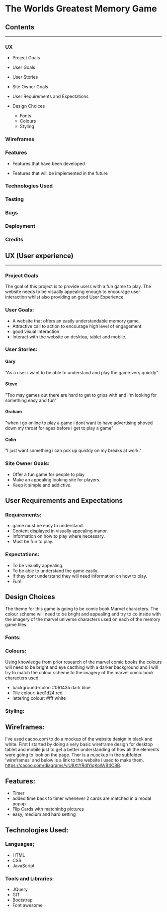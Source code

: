 # The Worlds Greatest Memory Game

## Contents
---
 ### UX
  * Project Goals
  * User Goals
  * User Stories
  * Site Owner Goals
  * User Requirements and Expectations
  * Design Choices

       + Fonts
       + Colours
       + Styling

 ### Wireframes 
 ### Features 

   * Features that have been developed
   
   * Features that will be implemented in the future

 ### Technologies Used 
 ### Testing 
 ### Bugs 
 ### Deployment 
 ### Credits 




## UX (User experience)
---
### Project Goals
The goal of this project is to provide users with a fun game to play.
The website needs to be visually appealing enough to encourage user interaction whilst 
also providing an good User Experience.


### User Goals:
* A website that offers an easily understandable memory game.
* Attractive call to action to encourage high level of engagement.
* good visual interaction.
* Interact with the website on desktop, tablet and mobile.
    

### User Stories:

#### Gary
"As a user i want to be able to understand and play the game very quickly"

#### Steve

"Too may games out there are hard to get to grips with and i'm looking for something easy and fun"

#### Graham

"when i go online to play a game i dont want to have advertising shoved down my throat for ages before i get to play a game"

#### Colin

"I just want something i can pck up quickly on my breaks at work."

### Site Owner Goals:

* Offer a fun game for people to play
*  Make an appealing looking site for players.
* Keep it simple and addictive.


## User Requirements and Expectations

### Requirements:
* game must be easy to understand.
* Content displayed in visually appealing manor.
* Information on how to play where necessary.
* Must be fun to play.

### Expectations:

* To be visually appealing.
* To be able to understand the game easily.
* If they dont understand they will need information on how to play.
* Fun!

## Design Choices 
The theme for this game is going to be comic book Marvel characters. 
The colour scheme will need to be bright and appealing and try to 
co inside with the imagery of the marvel universe characters used on each of the 
memory game tiles. 

### Fonts:

### Colours:
Using knowledge from prior research of the marvel comic books the colours will
need to be bright and eye cacthing with a darker background and I will try to match the colour scheme to
the imagery of the marvel comic book characters used.

* background-color: #061435 dark blue 
* Tile colour: #ed1d24 red
* lettering colour: #fff white


### Styling:


## Wireframes:

I've used cacoo.com to do a mockup of the website design in black and white.
First I started by doing a very basic wireframe design for desktop tablet and mobile
just to get a better understanding of how all the elements were going to look 
on the page.  Ther is a m,ockup in the subfolder 'wireframes' and below is a link to the
website i used to make them.
https://cacoo.com/diagrams/vlU8XtYRdlYiqKoW/B4C8B.

## Features:
* Timer
* added time back to timer whenever 2 cards are matched in a modal popup
* Flip Cards with matchinbg pictures
* easy, medium and hard setting

## Technologies Used:


### Languages;
* HTML
* CSS
* JavaScript


### Tools and Libraries:
* JQuery
* GIT
* Bootstrap
* Font awesome

